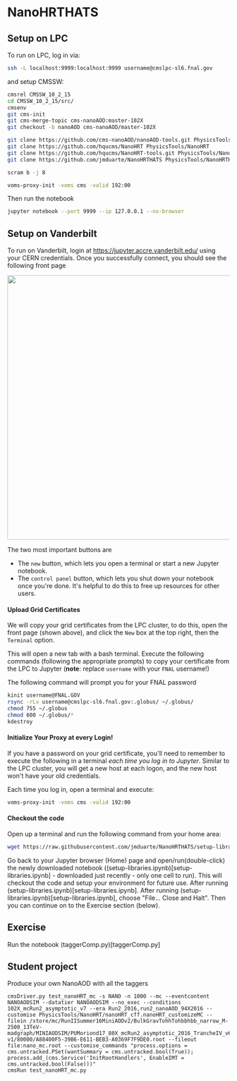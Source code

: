 # NanoHRTHATS

## Setup on LPC
To run on LPC, log in via:
```bash
ssh -L localhost:9999:localhost:9999 username@cmslpc-sl6.fnal.gov
```
and setup CMSSW:
```bash
cmsrel CMSSW_10_2_15
cd CMSSW_10_2_15/src/ 
cmsenv
git cms-init
git cms-merge-topic cms-nanoAOD:master-102X 
git checkout -b nanoAOD cms-nanoAOD/master-102X 

git clone https://github.com/cms-nanoAOD/nanoAOD-tools.git PhysicsTools/NanoAODTools
git clone https://github.com/hqucms/NanoHRT PhysicsTools/NanoHRT
git clone https://github.com/hqucms/NanoHRT-tools.git PhysicsTools/NanoHRTTools
git clone https://github.com/jmduarte/NanoHRTHATS PhysicsTools/NanoHRTHATS

scram b -j 8

voms-proxy-init -voms cms -valid 192:00
```

Then run the notebook
```bash
jupyter notebook --port 9999 --ip 127.0.0.1 --no-browser
```

## Setup on Vanderbilt
To run on Vanderbilt, login at https://jupyter.accre.vanderbilt.edu/ using your CERN credentials. Once you successfully connect, you should see the following front page

<img src="jupyter-login.png" width="600px" />

The two most important buttons are
  * The `new` button, which lets you open a terminal or start a new Jupyter notebook.
  * The `control panel` button, which lets you shut down your notebook once you're done. It's helpful to do this to free up resources for other users.

#### Upload Grid Certificates
We will copy your grid certificates from the LPC cluster, to do this, open the front page (shown above), and click the `New` box at the top right, then the `Terminal` option.

This will open a new tab with a bash terminal. Execute the following commands (following the appropriate prompts) to copy your certificate from the LPC to Jupyter (**note**: replace `username` with your `FNAL` username!)

The following command will prompt you for your FNAL password
```bash
kinit username@FNAL.GOV
rsync -rLv username@cmslpc-sl6.fnal.gov:.globus/ ~/.globus/
chmod 755 ~/.globus
chmod 600 ~/.globus/*
kdestroy
```

#### Initialize Your Proxy at every Login!
If you have a password on your grid certificate, you'll need to remember to execute the following in a terminal *each time you log in to Jupyter*. Similar to the LPC cluster, you will get a new host at each logon, and the new host won't have your old credentials.

Each time you log in, open a terminal and execute:
```bash
voms-proxy-init -voms cms -valid 192:00
```

#### Checkout the code
Open up a terminal and run the following command from your home area:
```bash
wget https://raw.githubusercontent.com/jmduarte/NanoHRTHATS/setup-libraries.ipynb
```


Go back to your Jupyter browser (Home) page and open/run(double-click) the newly downloaded notebook  ((setup-libraries.ipynb)[setup-libraries.ipynb] - downloaded just recently - only one cell to run). This will checkout the code and setup your environment for future use. After running (setup-libraries.ipynb)[setup-libraries.ipynb]. After running (setup-libraries.ipynb)[setup-libraries.ipynb], choose "File... Close and Halt". Then you can continue on to the Exercise section (below).


## Exercise
Run the notebook (taggerComp.py)[taggerComp.py]

## Student project
Produce your own NanoAOD with all the taggers
```
cmsDriver.py test_nanoHRT_mc -s NANO -n 1000 --mc --eventcontent NANOAODSIM --datatier NANOAODSIM --no_exec --conditions 102X_mcRun2_asymptotic_v7 --era Run2_2016,run2_nanoAOD_94X2016 --customise PhysicsTools/NanoHRT/nanoHRT_cff.nanoHRT_customizeMC --filein /store/mc/RunIISummer16MiniAODv2/BulkGravTohhTohbbhbb_narrow_M-2500_13TeV-madgraph/MINIAODSIM/PUMoriond17_80X_mcRun2_asymptotic_2016_TrancheIV_v6-v1/80000/A88400F5-39B6-E611-BEB3-A0369F7F9DE0.root --fileout file:nano_mc.root --customise_commands "process.options = cms.untracked.PSet(wantSummary = cms.untracked.bool(True)); process.add_(cms.Service('InitRootHandlers', EnableIMT = cms.untracked.bool(False)))"
cmsRun test_nanoHRT_mc.py
```